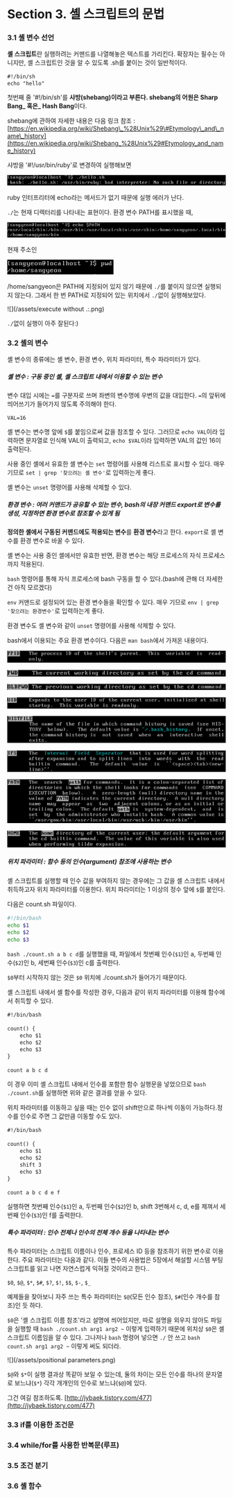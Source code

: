 # Section 3. 셸 스크립트의 문법

### 3.1 셸 변수 선언

**셸 스크립트**란 실행하려는 커맨드를 나열해놓은 텍스트를 가리킨다. 확장자는 필수는 아니지만, 셸 스크립트인 것을 알 수 있도록 .sh를 붙이는 것이 일반적이다.

```
#!/bin/sh
echo "hello"
```

첫번째 줄 '\#!/bin/sh'를 **샤방\(shebang\)**이라고 부른다. shebang의 어원은 **Sh**arp **Bang**_ 혹은_ Ha**sh Bang**이다.

shebang에 관하여 자세한 내용은 다음 링크 참조 : [https://en.wikipedia.org/wiki/Shebang\_%28Unix%29\#Etymology\_and\_name\_history](https://en.wikipedia.org/wiki/Shebang_%28Unix%29#Etymology_and_name_history)

샤방을 '\#!/usr/bin/ruby'로 변경하여 실행해보면

![](/assets/:usr:bin:ruby.png)

ruby 인터프리터에 echo라는 메서드가 없기 때문에 실행 에러가 난다.

`./`는 현재 디렉터리를 나타내는 표현이다. 환경 변수 PATH를 표시했을 때,

![](/assets/$PATH.png)

현재 주소인

![](/assets/pwd.png)

/home/sangyeon은 PATH에 지정되어 있지 않기 때문에 `./`를 붙이지 않으면 실행되지 않는다. 그래서 한 번 PATH로 지정되어 있는 위치에서 `./`없이 실행해보았다.

![](/assets/execute without .:.png)

`./`없이 실행이 아주 잘된다:\)

### 3.2 셸의 변수

셸 변수의 종류에는 셸 변수, 환경 변수, 위치 파라미터, 특수 파라미터가 있다.

##### 셸 변수 : 구동 중인 셸, 셸 스크립트 내에서 이용할 수 있는 변수

변수 대입 시에는 `=`를 구분자로 쓰며 좌변의 변수명에 우변의 값을 대입한다. `=`의 앞뒤에 띄어쓰기가 들어가지 않도록 주의해야 한다.

```
VAL=16
```

셸 변수는 변수명 앞에 `$`를 붙임으로써 값을 참조할 수 있다. 그러므로 `echo VAL`이라 입력하면 문자열로 인식해 VAL이 출력되고, `echo $VAL`이라 입력하면 VAL의 값인 16이 출력된다.

사용 중인 셸에서 유효한 셸 변수는 `set` 명령어를 사용해 리스트로 표시할 수 있다. 매우 기므로 `set | grep '찾으려는 셸 변수'`로 입력하는게 좋다.

셸 변수는 `unset` 명령어를 사용해 삭제할 수 있다.

##### 환경 변수 : 여러 커맨드가 공유할 수 있는 변수, bash의 내장 커맨드 export로 변수를 생성, 지정하면 환경 변수로 참조할 수 있게 됨

**정의한 셸에서 구동된 커맨드에도 적용되는 변수**를 **환경 변수**라고 한다. `export`로 셸 변수를 환경 변수로 바꿀 수 있다.

셸 변수는 사용 중인 셸에서만 유효한 반면, 환경 변수는 해당 프로세스의 자식 프로세스까지 적용된다.

`bash` 명령어를 통해 자식 프로세스에 bash 구동을 할 수 있다.\(bash에 관해 더 자세한 건 아직 모르겠다\)

`env` 커맨드로 설정되어 있는 환경 변수들을 확인할 수 있다. 매우 기므로 `env | grep '찾으려는 환경변수'`로 입력하는게 좋다.

환경 변수도 셸 변수와 같이 `unset` 명령어를 사용해 삭제할 수 있다.

bash에서 이용되는 주요 환경 변수이다. 다음은 `man bash`에서 가져온 내용이다.

![](/assets/bash_PPID.png)

![](/assets/bash_PWD.png)

![](/assets/bash_OLDPWD.png)

![](/assets/bash_UID.png)

![](/assets/bash_HISTFILE.png)

![](/assets/bash_IFS.png)

![](/assets/bash_PATH.png)

![](/assets/bash_HOME.png)

##### 위치 파라미터 : 함수 등의 인수\(argument\) 참조에 사용하는 변수

셸 스크립트를 실행할 때 인수 값을 부여하지 않는 경우에는 그 값을 셸 스크립트 내에서 취득하고자 위치 파라미터를 이용한다. 위치 파라미터는 1 이상의 정수 앞에 `$`를 붙인다.

다음은 count.sh 파일이다.

```bash
#!/bin/bash
echo $1
echo $2
echo $3
```

`bash ./count.sh a b c d`를 실행했을 때, 파일에서 첫번째 인수\(`$1`\)인 a, 두번째 인수\(`$2`\)인 b, 세번째 인수\(`$3`\)인 c를 출력한다.

`$0`부터 시작하지 않는 것은 `$0` 위치에 ./count.sh가 들어가기 때문이다.

셸 스크립트 내에서 셸 함수를 작성한 경우, 다음과 같이 위치 파라미터를 이용해 함수에서 취득할 수 있다.

```
#!/bin/bash

count() {
    echo $1
    echo $2
    echo $3
}

count a b c d
```

이 경우 이미 셸 스크립트 내에서 인수를 포함한 함수 실행문을 넣었으므로 `bash ./count.sh`를 실행하면 위와 같은 결과를 얻을 수 있다.

위치 파라미터를 이동하고 싶을 때는 인수 없이 shift만으로 하나씩 이동이 가능하다.정수를 인수로 주면 그 값만큼 이동할 수도 있다.

```
#!/bin/bash

count() {
    echo $1
    echo $2
    shift 3
    echo $3
}

count a b c d e f
```

실행하면 첫번째 인수\(`$1`\)인 a, 두번째 인수\(`$2`\)인 b, shift 3번해서 c, d, e를 제껴서 세번째 인수\(`$3`\)인 f를 출력한다.

##### 특수 파라미터 : 인수 전체나 인수의 전체 개수 등을 나타내는 변수

특수 파라미터는 스크립트 이름이나 인수, 프로세스 ID 등을 참조하기 위한 변수로 이용한다. 주요 파라미터는 다음과 같다. 이들 변수의 사용법은 5장에서 해설할 시스템 부팅 스크립트를 읽고 나면 자연스럽게 익혀질 것이라고 한다..

`$0`, `$@`, `$*`, `$#`, `$?`, `$!`, `$$`, `$-`, `$_`

예제들을 찾아보니 자주 쓰는 특수 파라미터는 `$@`\(모든 인수 참조\), `$#`\(인수 개수를 참조\)인 듯 하다.

`$0`은 '셸 스크립트 이름 참조'라고 설명에 씌어있지만, 따로 설명을 외우지 않아도 파일을 실행할 때 `bash ./count.sh arg1 arg2 ~` 이렇게 입력하기 때문에 위치상 `$0`은 셸 스크립트 이름임을 알 수 있다. 그나저나 `bash` 명령어 넣으면 `./` 안 쓰고 `bash count.sh arg1 arg2 ~` 이렇게 써도 되더라.

![](/assets/positional parameters.png)

`$@`와 `$*`이 실행 결과상 똑같아 보일 수 있는데, 둘의 차이는 모든 인수를 하나의 문자열로 보느냐\(`$*`\) 각각 개개인의 인수로 보느냐\(`$@`\)에 있다.

그건 여길 참조하도록. [http://jybaek.tistory.com/477](http://jybaek.tistory.com/477)

### 3.3 if를 이용한 조건문

### 3.4 while/for를 사용한 반복문\(루프\)

### 3.5 조건 분기

### 3.6 셸 함수



